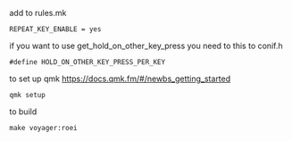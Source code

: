 add to rules.mk

```
REPEAT_KEY_ENABLE = yes
```

if you want to use get_hold_on_other_key_press
you need to this to conif.h

```
#define HOLD_ON_OTHER_KEY_PRESS_PER_KEY
```

to set up qmk
https://docs.qmk.fm/#/newbs_getting_started

```
qmk setup
```

to build

```
make voyager:roei
```
